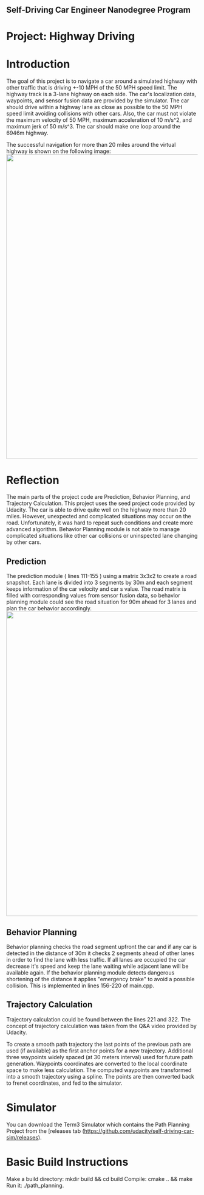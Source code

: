 
## Self-Driving Car Engineer Nanodegree Program
# Project: Highway Driving

# Introduction

The goal of this project is to navigate a car around a simulated highway with other traffic that is driving +-10 MPH of the 50 MPH speed limit. The highway track is a 3-lane highway on each side. The car's localization data, waypoints, and sensor fusion data are provided by the simulator. The car should drive within a highway lane as close as possible to the 50 MPH speed limit avoiding collisions with other cars. Also, the car must not violate the maximum velocity of 50 MPH, maximum acceleration of 10 m/s^2, and maximum jerk of 50 m/s^3. The car should make one loop around the 6946m highway.

The successful navigation for more than 20 miles around the virtual highway is shown on the following image:
<img src="./img/img1.jpg" width="800">

# Reflection
The main parts of the project code are Prediction, Behavior Planning, and Trajectory Calculation. This project uses the seed project code provided by Udacity. The car is able to drive quite well on the highway more than 20 miles. However, unexpected and complicated situations may occur on the road. Unfortunately, it was hard to repeat such conditions and create more advanced algorithm. Behavior Planning module is not able to manage complicated situations like other car collisions or uninspected lane changing by other cars. 


## Prediction
The prediction module ( lines 111-155 ) using a matrix 3x3x2 to create a road snapshot. Each lane is divided into 3 segments by 30m and each segment keeps information of the car velocity and car s value. The road matrix is filled with corresponding values from sensor fusion data, so behavior planning module could see the road situation for 90m ahead for 3 lanes and plan the car behavior accordingly.
<img src="./img/img2.jpg" width="800">


## Behavior Planning
Behavior planning checks the road segment upfront the car and if any car is detected in the distance of 30m it checks 2 segments ahead of other lanes in order to find the lane with less traffic. If all lanes are occupied the car decrease it's speed and keep the lane waiting while adjacent lane will be available again. If the behavior planning module detects dangerous shortening of the distance it applies "emergency brake" to avoid a possible collision. This is implemented in lines 156-220 of main.cpp.


## Trajectory Calculation
Trajectory calculation could be found between the lines 221 and 322. The concept of trajectory calculation was taken from the Q&A video provided by Udacity.  
 
To create a smooth path trajectory the last points of the previous path are used (if available) as the first anchor points for a new trajectory. Additional three waypoints widely spaced (at 30 meters interval) used for future path generation. Waypoints coordinates are converted to the local coordinate space to make less calculation. The computed waypoints are transformed into a smooth trajectory using a spline. The points are then converted back to frenet coordinates, and fed to the simulator.    

 
# Simulator
You can download the Term3 Simulator which contains the Path Planning Project from the [releases tab (https://github.com/udacity/self-driving-car-sim/releases).

# Basic Build Instructions
Make a build directory: mkdir build && cd build
Compile: cmake .. && make
Run it: ./path_planning.
